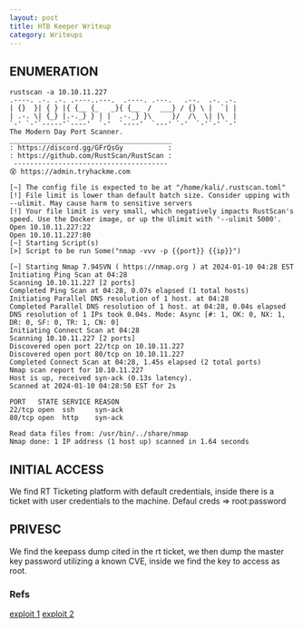 ```yaml
---
layout: post
title: HTB Keeper Writeup
category: Writeups
---
```


## ENUMERATION

```shell
rustscan -a 10.10.11.227
.----. .-. .-. .----..---.  .----. .---.   .--.  .-. .-.
| {}  }| { } |{ {__ {_   _}{ {__  /  ___} / {} \ |  `| |
| .-. \| {_} |.-._} } | |  .-._} }\     }/  /\  \| |\  |
`-' `-'`-----'`----'  `-'  `----'  `---' `-'  `-'`-' `-'
The Modern Day Port Scanner.
________________________________________
: https://discord.gg/GFrQsGy           :
: https://github.com/RustScan/RustScan :
 --------------------------------------
😵 https://admin.tryhackme.com

[~] The config file is expected to be at "/home/kali/.rustscan.toml"
[!] File limit is lower than default batch size. Consider upping with --ulimit. May cause harm to sensitive servers
[!] Your file limit is very small, which negatively impacts RustScan's speed. Use the Docker image, or up the Ulimit with '--ulimit 5000'.
Open 10.10.11.227:22
Open 10.10.11.227:80
[~] Starting Script(s)
[>] Script to be run Some("nmap -vvv -p {{port}} {{ip}}")

[~] Starting Nmap 7.94SVN ( https://nmap.org ) at 2024-01-10 04:28 EST
Initiating Ping Scan at 04:28
Scanning 10.10.11.227 [2 ports]
Completed Ping Scan at 04:28, 0.07s elapsed (1 total hosts)
Initiating Parallel DNS resolution of 1 host. at 04:28
Completed Parallel DNS resolution of 1 host. at 04:28, 0.04s elapsed
DNS resolution of 1 IPs took 0.04s. Mode: Async [#: 1, OK: 0, NX: 1, DR: 0, SF: 0, TR: 1, CN: 0]
Initiating Connect Scan at 04:28
Scanning 10.10.11.227 [2 ports]
Discovered open port 22/tcp on 10.10.11.227
Discovered open port 80/tcp on 10.10.11.227
Completed Connect Scan at 04:28, 1.45s elapsed (2 total ports)
Nmap scan report for 10.10.11.227
Host is up, received syn-ack (0.13s latency).
Scanned at 2024-01-10 04:28:50 EST for 2s

PORT   STATE SERVICE REASON
22/tcp open  ssh     syn-ack
80/tcp open  http    syn-ack

Read data files from: /usr/bin/../share/nmap
Nmap done: 1 IP address (1 host up) scanned in 1.64 seconds
```

## INITIAL ACCESS

We find RT Ticketing platform with default credentials, inside there is a ticket with user credentials to the machine.
Defaul creds => root:password

## PRIVESC

We find the keepass dump cited in the rt ticket, we then dump the master key password utilizing a known CVE, inside we find the key to access as root.

### Refs

[exploit 1](https://github.com/vdohney/keepass-password-dumper)
[exploit 2](https://github.com/matro7sh/keepass-dump-masterkey)
